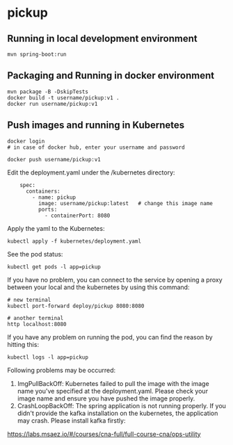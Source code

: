 # pickup

## Running in local development environment

```
mvn spring-boot:run
```

## Packaging and Running in docker environment

```
mvn package -B -DskipTests
docker build -t username/pickup:v1 .
docker run username/pickup:v1
```

## Push images and running in Kubernetes

```
docker login 
# in case of docker hub, enter your username and password

docker push username/pickup:v1
```

Edit the deployment.yaml under the /kubernetes directory:
```
    spec:
      containers:
        - name: pickup
          image: username/pickup:latest   # change this image name
          ports:
            - containerPort: 8080

```

Apply the yaml to the Kubernetes:
```
kubectl apply -f kubernetes/deployment.yaml
```

See the pod status:
```
kubectl get pods -l app=pickup
```

If you have no problem, you can connect to the service by opening a proxy between your local and the kubernetes by using this command:
```
# new terminal
kubectl port-forward deploy/pickup 8080:8080

# another terminal
http localhost:8080
```

If you have any problem on running the pod, you can find the reason by hitting this:
```
kubectl logs -l app=pickup
```

Following problems may be occurred:

1. ImgPullBackOff:  Kubernetes failed to pull the image with the image name you've specified at the deployment.yaml. Please check your image name and ensure you have pushed the image properly.
1. CrashLoopBackOff: The spring application is not running properly. If you didn't provide the kafka installation on the kubernetes, the application may crash. Please install kafka firstly:

https://labs.msaez.io/#/courses/cna-full/full-course-cna/ops-utility

